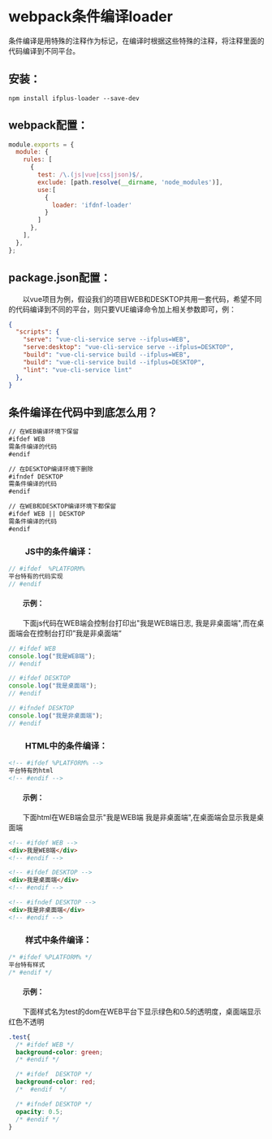 # webpack条件编译loader
条件编译是用特殊的注释作为标记，在编译时根据这些特殊的注释，将注释里面的代码编译到不同平台。

## 安装：

``` shell
npm install ifplus-loader --save-dev
```

## webpack配置：

``` js
module.exports = {
  module: {
    rules: [
      {
        test: /\.(js|vue|css|json)$/,
        exclude: [path.resolve(__dirname, 'node_modules')],
        use:[
          {
            loader: 'ifdnf-loader'
          }
        ]
      },
    ],
  },
};
```

## package.json配置：
&emsp;&emsp;以vue项目为例，假设我们的项目WEB和DESKTOP共用一套代码，希望不同的代码编译到不同的平台，则只要VUE编译命令加上相关参数即可，例：

``` json
{
  "scripts": {
    "serve": "vue-cli-service serve --ifplus=WEB",
    "serve:desktop": "vue-cli-service serve --ifplus=DESKTOP",
    "build": "vue-cli-service build --ifplus=WEB",
    "build": "vue-cli-service build --ifplus=DESKTOP",
    "lint": "vue-cli-service lint"
  },
}
```

## 条件编译在代码中到底怎么用？

``` md
// 在WEB编译环境下保留
#ifdef WEB
需条件编译的代码
#endif

// 在DESKTOP编译环境下删除
#ifndef DESKTOP
需条件编译的代码
#endif

// 在WEB和DESKTOP编译环境下都保留
#ifdef WEB || DESKTOP
需条件编译的代码
#endif

```

### &emsp;&emsp;JS中的条件编译：
``` js
// #ifdef  %PLATFORM%
平台特有的代码实现
// #endif
```
#### &emsp;&emsp;示例：
&emsp;&emsp;下面js代码在WEB端会控制台打印出"我是WEB端日志, 我是非桌面端",而在桌面端会在控制台打印”我是非桌面端“
``` js
// #ifdef WEB 
console.log("我是WEB端");
// #endif

// #ifdef DESKTOP 
console.log("我是桌面端");
// #endif

// #ifndef DESKTOP 
console.log("我是非桌面端");
// #endif
```

### &emsp;&emsp;HTML中的条件编译：
``` html
<!-- #ifdef %PLATFORM% -->
平台特有的html
<!-- #endif -->
```
#### &emsp;&emsp;示例：
&emsp;&emsp;下面html在WEB端会显示"我是WEB端 我是非桌面端",在桌面端会显示我是桌面端
``` html
<!-- #ifdef WEB -->
<div>我是WEB端</div>
<!-- #endif -->

<!-- #ifdef DESKTOP -->
<div>我是桌面端</div>
<!-- #endif -->

<!-- #ifndef DESKTOP -->
<div>我是非桌面端</div>
<!-- #endif -->
```
### &emsp;&emsp;样式中条件编译：
``` css
/* #ifdef %PLATFORM% */
平台特有样式
/* #endif */
```
#### &emsp;&emsp;示例：
&emsp;&emsp;下面样式名为test的dom在WEB平台下显示绿色和0.5的透明度，桌面端显示红色不透明
``` css
.test{
  /* #ifdef WEB */
  background-color: green;
  /* #endif */

  /* #ifdef  DESKTOP */
  background-color: red;
  /*  #endif  */

  /* #ifndef DESKTOP */
  opacity: 0.5;
  /* #endif */
}
```